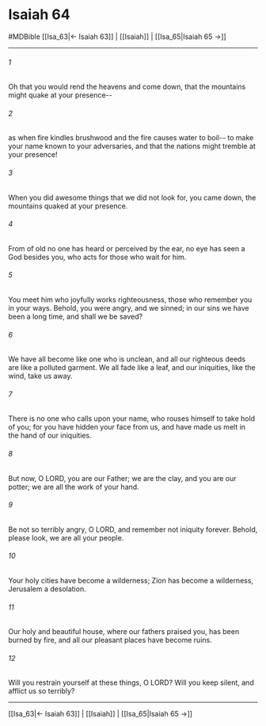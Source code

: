 # Isaiah 64
#MDBible
[[Isa_63|← Isaiah 63]] | [[Isaiah]] | [[Isa_65|Isaiah 65 →]]

***

###### 1 
Oh that you would rend the heavens and come down, that the mountains might quake at your presence-- 

###### 2 
as when fire kindles brushwood and the fire causes water to boil-- to make your name known to your adversaries, and that the nations might tremble at your presence! 

###### 3 
When you did awesome things that we did not look for, you came down, the mountains quaked at your presence. 

###### 4 
From of old no one has heard or perceived by the ear, no eye has seen a God besides you, who acts for those who wait for him. 

###### 5 
You meet him who joyfully works righteousness, those who remember you in your ways. Behold, you were angry, and we sinned; in our sins we have been a long time, and shall we be saved? 

###### 6 
We have all become like one who is unclean, and all our righteous deeds are like a polluted garment. We all fade like a leaf, and our iniquities, like the wind, take us away. 

###### 7 
There is no one who calls upon your name, who rouses himself to take hold of you; for you have hidden your face from us, and have made us melt in the hand of our iniquities. 

###### 8 
But now, O LORD, you are our Father; we are the clay, and you are our potter; we are all the work of your hand. 

###### 9 
Be not so terribly angry, O LORD, and remember not iniquity forever. Behold, please look, we are all your people. 

###### 10 
Your holy cities have become a wilderness; Zion has become a wilderness, Jerusalem a desolation. 

###### 11 
Our holy and beautiful house, where our fathers praised you, has been burned by fire, and all our pleasant places have become ruins. 

###### 12 
Will you restrain yourself at these things, O LORD? Will you keep silent, and afflict us so terribly? 

***

[[Isa_63|← Isaiah 63]] | [[Isaiah]] | [[Isa_65|Isaiah 65 →]]
